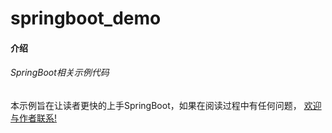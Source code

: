 # springboot_demo

#### 介绍

###### SpringBoot相关示例代码

本示例旨在让读者更快的上手SpringBoot，如果在阅读过程中有任何问题， [欢迎与作者联系!](mailto://lijun_0372@163.com)

